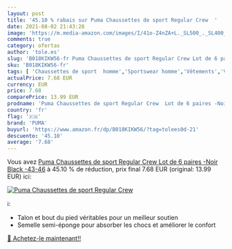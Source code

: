 ```yaml
---
layout: post
title: '45.10 % rabais sur Puma Chaussettes de sport Regular Crew  '
date: 2021-08-02 21:43:28
image: 'https://m.media-amazon.com/images/I/41o-Z4nZA+L._SL500_._SL400_.jpg'
comments: true
category: ofertas
author: 'tole.es'
slug: 'B018KIKW56-fr Puma Chaussettes de sport Regular Crew Lot de 6 paires...'
sku: 'B018KIKW56-fr'
tags: [ 'Chaussettes de sport  homme','Sportswear homme','Vêtements','Vêtements homme','puma', ]
actualPrice: 7.68 EUR
currency: EUR
price: 7.68
comparePrice: 13.99 EUR
prodname: 'Puma Chaussettes de sport Regular Crew  Lot de 6 paires -Noir  Black -43-46'
country: 'fr'
flag: '🇫🇷'
brand: 'PUMA'
buyurl: 'https://www.amazon.fr/dp/B018KIKW56/?tag=tolees0d-21'
descuento: '45.10'
average: '7.68'
---
```


Vous avez [Puma Chaussettes de sport Regular Crew  Lot de 6 paires -Noir  Black -43-46](https://www.amazon.fr/dp/B018KIKW56/?tag=tolees0d-21)  à  45.10 % de réduction, prix final  7.68 EUR (original: 13.99 EUR) ici:

[![Puma Chaussettes de sport Regular Crew  ](https://m.media-amazon.com/images/I/41o-Z4nZA+L._SL500_._SL400_.jpg)](https://www.amazon.fr/dp/B018KIKW56/?tag=tolees0d-21)

ℹ️:

- Talon et bout du pied véritables pour un meilleur soutien
- Semelle semi-éponge pour absorber les chocs et améliorer le confort

[🛒 Achetez-le maintenant!!](https://www.amazon.fr/dp/B018KIKW56/?tag=tolees0d-21)
